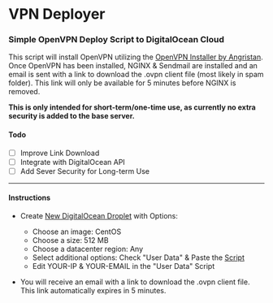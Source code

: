 # VPN Deployer
### Simple OpenVPN Deploy Script to DigitalOcean Cloud

This script will install OpenVPN utilizing the [OpenVPN Installer by Angristan](https://github.com/Angristan/OpenVPN-install).
Once OpenVPN has been installed, NGINX & Sendmail are installed and an email is sent with a link to download the .ovpn client file (most likely in spam folder). This link will only be available for 5 minutes before NGINX is removed.

**This is only intended for short-term/one-time use, as currently no extra security is added to the base server.**

#### Todo
- [ ] Improve Link Download
- [ ] Integrate with DigitalOcean API
- [ ] Add Sever Security for Long-term Use

----

####  Instructions
* Create [New DigitalOcean Droplet](https://cloud.digitalocean.com/droplets/new) with Options:
  * Choose an image: CentOS
  * Choose a size: 512 MB
  * Choose a datacenter region: Any
  * Select additional options: Check "User Data" & Paste the [Script](https://raw.githubusercontent.com/NathanZepol/VPN-Deployer/master/user-data.txt)
  * Edit YOUR-IP & YOUR-EMAIL in the "User Data" Script

* You will receive an email with a link to download the .ovpn client file. This link automatically expires in 5 minutes.
